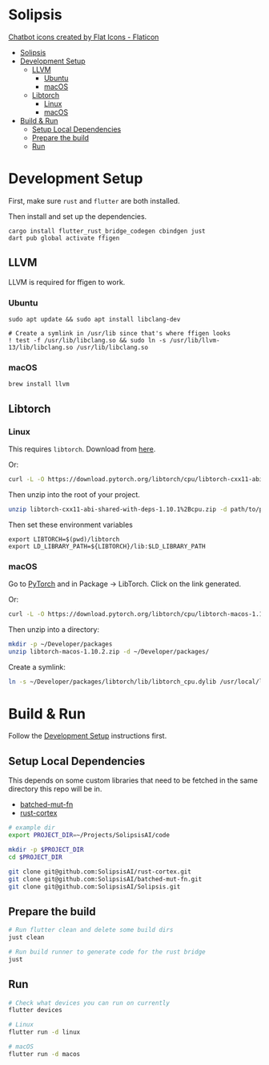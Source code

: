 # Solipsis

<a href="https://www.flaticon.com/free-icons/chatbot" title="chatbot icons">Chatbot icons created by Flat Icons - Flaticon</a>

- [Solipsis](#solipsis)
- [Development Setup](#development-setup)
  - [LLVM](#llvm)
    - [Ubuntu](#ubuntu)
    - [macOS](#macos)
  - [Libtorch](#libtorch)
    - [Linux](#linux)
    - [macOS](#macos-1)
- [Build & Run](#build--run)
  - [Setup Local Dependencies](#setup-local-dependencies)
  - [Prepare the build](#prepare-the-build)
  - [Run](#run)

# Development Setup

First, make sure `rust` and `flutter` are both installed.

Then install and set up the dependencies.

```shell
cargo install flutter_rust_bridge_codegen cbindgen just
dart pub global activate ffigen
```

## LLVM

LLVM is required for ffigen to work.

### Ubuntu

```shell
sudo apt update && sudo apt install libclang-dev

# Create a symlink in /usr/lib since that's where ffigen looks
! test -f /usr/lib/libclang.so && sudo ln -s /usr/lib/llvm-13/lib/libclang.so /usr/lib/libclang.so
```

### macOS

```shell
brew install llvm
```

## Libtorch

### Linux

This requires `libtorch`. Download from [here](https://download.pytorch.org/libtorch/cpu/libtorch-cxx11-abi-shared-with-deps-1.10.1%2Bcpu.zip).

Or:

```bash
curl -L -O https://download.pytorch.org/libtorch/cpu/libtorch-cxx11-abi-shared-with-deps-1.10.1%2Bcpu.zip
```

Then unzip into the root of your project.

```bash
unzip libtorch-cxx11-abi-shared-with-deps-1.10.1%2Bcpu.zip -d path/to/project/root
```

Then set these environment variables

```shell
export LIBTORCH=$(pwd)/libtorch
export LD_LIBRARY_PATH=${LIBTORCH}/lib:$LD_LIBRARY_PATH
```

### macOS

Go to [PyTorch](https://pytorch.org/get-started/locally/) and in Package -> LibTorch. Click on the link generated.

Or:

```bash
curl -L -O https://download.pytorch.org/libtorch/cpu/libtorch-macos-1.10.2.zip
```

Then unzip into a directory:

```bash
mkdir -p ~/Developer/packages
unzip libtorch-macos-1.10.2.zip -d ~/Developer/packages/
```

Create a symlink:

```bash
ln -s ~/Developer/packages/libtorch/lib/libtorch_cpu.dylib /usr/local/lib/
```

# Build & Run

Follow the [Development Setup](#development-setup) instructions first.

## Setup Local Dependencies

This depends on some custom libraries that need to be fetched in the same directory this repo will be in.

- [batched-mut-fn](https://github.com/SolipsisAI/batched-mut-fn)
- [rust-cortex](https://github.com/SolipsisAI/rust-cortex)

```bash
# example dir
export PROJECT_DIR=~/Projects/SolipsisAI/code

mkdir -p $PROJECT_DIR
cd $PROJECT_DIR

git clone git@github.com:SolipsisAI/rust-cortex.git
git clone git@github.com:SolipsisAI/batched-mut-fn.git
git clone git@github.com:SolipsisAI/Solipsis.git
```

## Prepare the build

```bash
# Run flutter clean and delete some build dirs 
just clean

# Run build runner to generate code for the rust bridge
just
```

## Run

```bash
# Check what devices you can run on currently
flutter devices

# Linux
flutter run -d linux

# macOS
flutter run -d macos
```
